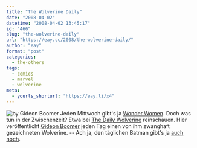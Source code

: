 ```yaml
---
title: "The Wolverine Daily"
date: "2008-04-02"
datetime: "2008-04-02 13:45:17"
id: "466"
slug: "the-wolverine-daily"
url: "https://eay.cc/2008/the-wolverine-daily/"
author: "eay"
format: "post"
categories:
  - the-others
tags:
  - comics
  - marvel
  - wolverine
meta:
  - yourls_shorturl: "https://eay.li/x4"
---
```


![](/uploads/2008/dailywolverine.jpg "by Gideon Boomer") Jeden Mittwoch gibt's ja [Wonder Women](//eay.cc/2008/wacky-wonder-woman-wednesday/). Doch was tun in der Zwischenzeit? Etwa bei [The Daily Wolverine](http://wolverinedaily.blogspot.com/) reinschauen. Hier veröffentlicht [Gideon Boomer](http://www.gideonboomer.com/) jeden Tag einen von ihm zwanghaft gezeichneten Wolverine. -- Ach ja, den täglichen Batman gibt's ja [auch noch](//eay.cc/2008/kostliches-osterfreie-edition/).
